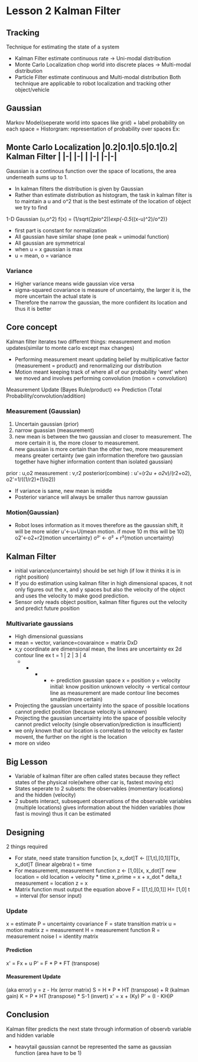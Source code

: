 # Lesson 2 Kalman Filter
## Tracking
Technique for estimating the state of a system
* Kalman Filter estimate continuous rate -> Uni-modal distribution
* Monte Carlo Localization chop world into discrete places -> Multi-modal distribution
* Particle Filter estimate continuous and Multi-modal distribution
Both technique are applicable to robot localization and tracking other object/vehicle

## Gaussian
Markov Model(seperate world into spaces like grid) + label probability on each space =
Historgram: representation of probability over spaces
Ex:

Monte Carlo Localization
|0.2|0.1|0.5|0.1|0.2|
Kalman Filter
|
|-| |-|
| |-| |-|-|
-----------

Gaussian is a continous function over the space of locations, 
the area underneath sums up to 1.
* In kalman filters the distribution is given by Gaussian
* Rather than estimate distribution as histogram, 
the task in kalman filter is to maintain a u and o^2 that is the best estimate of the location of object we try to find

1-D Gaussian (u,o^2)
f(x) = (1/sqrt(2*pi*o^2))*exp{-0.5*((x-u)^2)/o^2)}
* first part is constant for normalization
* All gaussian have similar shape (one peak = unimodal function)
* All gaussian are symmetrical
* when u = x gaussian is max
* u = mean, o = variance

### Variance
* Higher variance means wide gaussian vice versa
* sigma-squared covariance is measure of uncertainty, the larger it is, the more uncertain the actual state is 
* Therefore the narrow the gaussian, the more confident its location and thus it is better

## Core concept
Kalman filter iterates two different things: measurement and motion updates(similar to monte carlo except max changes)
* Performing measurement meant updating belief by multiplicative factor (measurement = product) and renormalizing our distribution
* Motion meant keeping track of where all of our probability 'went' when we moved and involves performing convolution (motion = convolution)

Measurement Update (Bayes Rule/product) <-> Prediction (Total Probability/convolution/addition)

### Measurement (Gaussian)
1. Uncertain gaussian (prior)
2. narrow guassian (measurement)
3. new mean is between the two gaussian and closer to measurement. The more certain it is, the more closer to measurement.
4. new gaussian is more certain than the other two, more measurement means greater certainty (we gain information therefore two gaussian together have higher information content than isolated gaussian)

prior : u,o2
measurement : v,r2
posterior(combine) : u'=(r2*u + o2*v)/(r2+o2), o2'=1/((1/r2)+(1/o2))

* If variance is same, new mean is middle
* Posterior variance will always be smaller thus narrow gaussian

### Motion(Gaussian)
* Robot loses information as it moves therefore as the gaussian shift, it will be more wider
u'<-u+U(mean motion. if move 10 m this will be 10)
o2'<-o2+r2(motion uncertainty)
σ²′ ← σ² + r²(motion uncertainty)

## Kalman Filter
* initial variance(uncertainty) should be set high (if low it thinks it is in right position)
* If you do estimation using kalman filter in high dimensional spaces, it not only figures out the x, and y spaces but also the velocity of the object and uses the velocity to make good prediction.
* Sensor only reads object position, kalman filter figures out the velocity and predict future position

### Multivariate gaussians
* High dimensional guassians
* mean = vector, variance=covaraince = matrix DxD
* x,y coordinate are dimensional mean, the lines are uncertainty ex 2d contour line
ex
t = 1 | 2 | 3 | 4
   *   *   *    * <- prediction
gaussian space
x = position
y = velocity
initial: know position unknown velocity -> vertical contour line
as measurement are made contour line becomes smaller(more certain)
* Projecting the gaussian uncertainty into the space of possible locations cannot predict position (because velocity is unknown)
* Projecting the gaussian uncertainty into the space of possible velocity cannot predict velocity (single observation/prediction is insufficient)
* we only known that our location is correlated to the velocity ex faster movent, the further on the right is the location
* more on video

## Big Lesson
* Variable of kalman filter are often called states because they reflect states of the physical role(where other car is, fastest moving etc)
* States seperate to 2 subsets: the observables (momentary locations) and the hidden (velocity)
* 2 subsets interact, subsequent observations of the observable variables (multiple locations) gives information about the hidden variables (how fast is moving) thus it can be estimated

## Designing
2 things required
* For state, need state transition function [x, x_dot]T <- [[1,t],[0,1]]T[x, x_dot]T (linear algebra) t = time
* For measurement, measurement function z <- [1,0][x, x_dot]T
new location = old location + velocity * time
x_prime = x + x_dot * delta_t
measurement = location
z = x
* Matrix function must output the equation above
F = [[1,t],[0,1]] H= [1,0] t = interval (for sensor input)

### Update
x = estimate
P = uncertainty covariance
F = state transition matrix
u = motion matrix
z = measurement
H = measurement function
R = measurement noise
I = identity matrix
#### Prediction
x' = Fx + u
P' = F * P * FT (transpose)
#### Measurement Update
(aka error) y = z - Hx
(error matrix) S = H * P * HT (transpose) + R
(kalman gain) K = P * HT (transpose) * S-1 (invert)
x' = x + (Ky)
P' = (I - KH)P

## Conclusion
Kalman filter predicts the next state through information of observb variable and hidden variable
* heavytail gaussian cannot be represented the same as gaussian function (area have to be 1)
